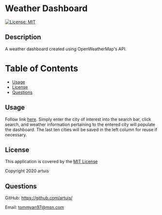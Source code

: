 # Weather Dashboard
[![License: MIT](https://img.shields.io/badge/License-MIT-yellow.svg)](https://opensource.org/licenses/MIT)
## Description

A weather dashboard created using OpenWeatherMap's API.

# Table of Contents

* [Usage](#usage)
* [License](#license)
* [Questions](#questions)


## Usage

Follow link [here](). Simply enter the city of interest into the search bar, click search, and weather information pertaining to the entered city will populate the dashboard. The last ten cities will be saved in the left column for reuse if necessary.

## License

This application is covered by the [MIT License](https://opensource.org/licenses/MIT)

Copyright 2020 artuis

## Questions

GitHub: https://github.com/artuis/

Email: tommyan97@msn.com